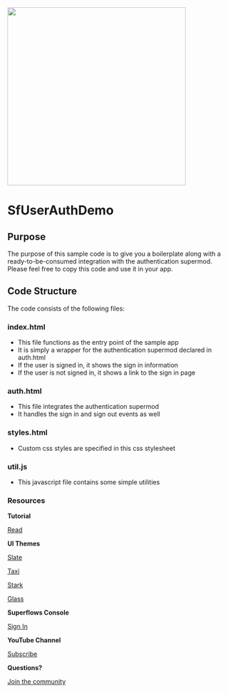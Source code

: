 <img src="https://superflows-images.s3.ap-south-1.amazonaws.com/superflows_logo_gray_c2c.png" width="400"/>

# SfUserAuthDemo

## Purpose
The purpose of this sample code is to give you a boilerplate along with a ready-to-be-consumed integration with the authentication supermod. Please feel free to copy this code and use it in your app.

## Code Structure
The code consists of the following files:

### index.html
- This file functions as the entry point of the sample app
- It is simply a wrapper for the authentication supermod declared in auth.html
- If the user is signed in, it shows the sign in information
- If the user is not signed in, it shows a link to the sign in page

### auth.html
- This file integrates the authentication supermod
- It handles the sign in and sign out events as well

### styles.html
- Custom css styles are specified in this css stylesheet

### util.js
- This javascript file contains some simple utilities

### Resources

**Tutorial**

<a href="https://superflows.dev/docs/sfuserauth">Read</a>

**UI Themes**

<a href="https://replit.com/@SuperflowsAppv3/SfUserAuth-Slate">Slate</a>

<a href="https://replit.com/@SuperflowsAppv3/SfUserAuth-Taxi">Taxi</a>

<a href="https://replit.com/@SuperflowsAppv3/SfUserAuth-Stark">Stark</a>

<a href="https://replit.com/@SuperflowsAppv3/SfUserAuth-Glass">Glass</a>

**Superflows Console**

<a href="https://superflows.dev">Sign In</a>

**YouTube Channel**

<a href="https://www.youtube.com/channel/UCYNJLCE48yir4DsquciBuDw">Subscribe</a>

**Questions?**

<a href="https://discord.gg/ksEXS4P9h6">Join the community</a>